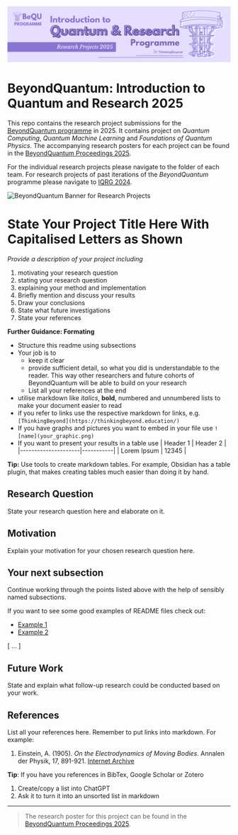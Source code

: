 ![BeyondQuantum Banner for Research Projects](BeyondQuantum_Banner_Research_Projects_2025.png)

# BeyondQuantum: Introduction to Quantum and Research 2025
This repo contains the research project submissions for the [BeyondQuantum programme](https://thinkingbeyond.education/beyondquantum/) in 2025. It contains project on *Quantum Computing*, *Quantum Machine Learning* and *Foundations of Quantum Physics*. The accompanying research posters for each project can be found in the [BeyondQuantum Proceedings 2025](https://thinkingbeyond.education/beyondquantum_proceedings_2025/). 

For the individual research projects please navigate to the folder of each team. For research projects of past iterations of the *BeyondQuantum* programme please navigate to [IQRG 2024](https://github.com/ThinkingBeyond/IQRG-2024).

![BeyondQuantum Banner for Research Projects](../BeyondQuantum_Banner_Research_Projects_2025.png)

# State Your Project Title Here With Capitalised Letters as Shown

*Provide a description of your project including* 

1. motivating your research question
2. stating your research question
3. explaining your method and implementation
4. Briefly mention and discuss your results
5. Draw your conclusions
6. State what future investigations 
6. State your references

**Further Guidance: Formating**
- Structure this readme using subsections
- Your job is to 
    - keep it clear
    - provide sufficient detail, so what you did is understandable to the reader. This way other researchers and future cohorts of BeyondQuantum will be able to build on your research
    - List all your references at the end
- utilise markdown like *italics*, **bold**, numbered and unnumbered lists to make your document easier to read
- if you refer to links use the respective markdown for links, e.g. `[ThinkingBeyond](https://thinkingbeyond.education/)`
- If you have graphs and pictures you want to embed in your file use `![name](your_graphic.png)`
- If you want to present your results in a table use
    | Header 1            | Header 2  |
    |---------------------|-----------|
    | Lorem Ipsum         | 12345     |

**Tip:** Use tools to create markdown tables. For example, Obsidian has a table plugin, that makes creating tables much easier than doing it by hand.

## Research Question

State your research question here and elaborate on it.

## Motivation

Explain your motivation for your chosen research question here.

## Your next subsection

Continue working through the points listed above with the help of sensibly named subsections. 

If you want to see some good examples of README files check out:
- [Example 1](https://github.com/ThinkingBeyond/BeyondAI-2024/blob/main/warenya-loulia/README.md)
- [Example 2](https://github.com/ThinkingBeyond/BeyondAI-2024/blob/main/shaana-karuna/README.md)

[ ... ]

## Future Work

State and explain what follow-up research could be conducted based on your work.

## References

List all your references here. Remember to put links into markdown. For example:

1.  Einstein, A. (1905). *On the Electrodynamics of Moving Bodies*. Annalen der Physik, 17, 891-921. [Internet Archive](https://archive.org/details/einstein-1905-relativity)

**Tip**: If you have you references in BibTex, Google Scholar or Zotero
1. Create/copy a list into ChatGPT
2. Ask it to turn it into an unsorted list in markdown

---

> The research poster for this project can be found in the [BeyondQuantum Proceedings 2025](https://thinkingbeyond.education/beyondquantum_proceedings_2025/).

